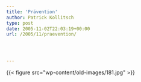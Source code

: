 ```yaml
---
title: 'Prävention'
author: Patrick Kollitsch
type: post
date: 2005-11-02T22:03:19+00:00
url: /2005/11/praevention/




---
```

{{< figure src="wp-content/old-images/181.jpg" >}}
